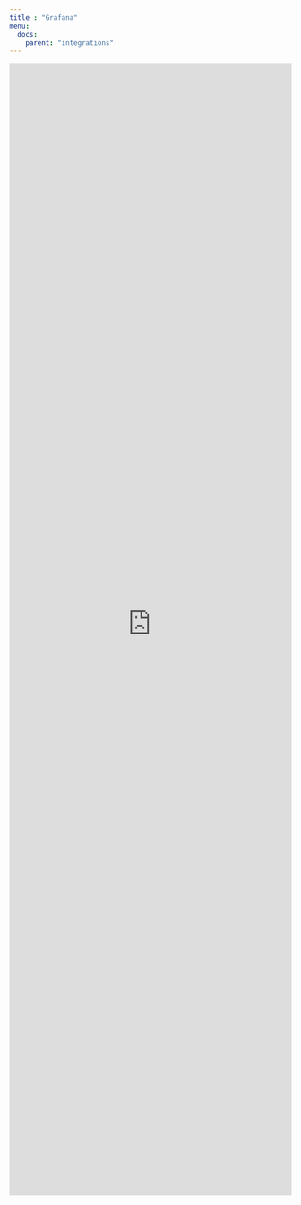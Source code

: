```yaml
---
title : "Grafana"
menu:
  docs:
    parent: "integrations"
---
```


<iframe 
    width="100%"
    style="aspect-ratio: 1/4;"
    name="iframe" 
    id="integration" 
    frameborder="0"
    src="https://console.victoriametrics.cloud/public/integrations/grafana" >
</iframe>
